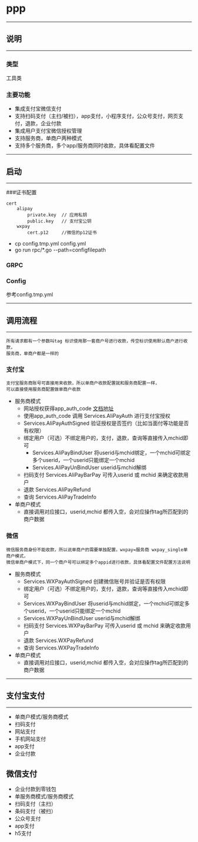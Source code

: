 # ppp
----
## 说明
---
### 类型
工具类

### 主要功能

- 集成支付宝微信支付
- 支持扫码支付（主扫/被扫），app支付，小程序支付，公众号支付，网页支付，退款，企业付款
- 集成用户支付宝微信授权管理
- 支持服务商，单商户两种模式
- 支持多个服务商，多个app/服务商同时收款，具体看配置文件



----
## 启动
---
###证书配置
```
cert
    alipay
        private.key  // 应用私钥
        public.key   // 支付宝公钥
    wxpay
        cert.p12     //微信的p12证书
```

 - cp config.tmp.yml config.yml
 - go run rpc/*.go --path=configfilepath

### GRPC

### Config
参考config.tmp.yml

---
## 调用流程
---
    所有请求都有一个参数叫tag 标识使用那一套商户号进行收款，传空标识使用默认商户进行收款，
    服务商，单商户都是一样的
### 支付宝
    支付宝服务商账号可直接用来收款，所以单商户收款配置就和服务商配置一样，
    可以直接使用服务商配置做单商户收款
+ 服务商模式
  - 网站授权获得app_auth_code [文档地址](https://docs.open.alipay.com/20160728150111277227/intro)
  - 使用app_auth_code 调用 Services.AliPayAuth 进行支付宝授权
  - Services.AliPayAuthSigned 验证授权是否签约（比如当面付等功能是否有权限）
  - 绑定用户（可选）不绑定用户的，支付，退款，查询等直接传入mchid即可
    + Services.AliPayBindUser 将userid与mchid绑定，一个mchid可绑定多个userid，一个userid只能绑定一个mchid
    + Services.AliPayUnBindUser userid与mchid解绑
  - 扫码支付 Services.AliPayBarPay 可传入userid 或 mchid 来确定收款用户
  - 退款 Services.AliPayRefund
  - 查询 Services.AliPayTradeInfo
+ 单商户模式
  - 直接调用对应接口，userid,mchid 都传入空，会对应操作tag所匹配到的商户数据
### 微信
    微信服务商身份不能收款，所以说单商户的需要单独配置，wxpay=服务商 wxpay_single单商户模式，
    微信单商户模式下，同一个商户号可以绑定多个appid进行收款，具体看配置文件配置方法说明
+ 服务商模式
  - Services.WXPayAuthSigned 创建微信账号并验证是否有权限
   - 绑定用户（可选）不绑定用户的，支付，退款，查询等直接传入mchid即可
    + Services.WXPayBindUser 将userid与mchid绑定，一个mchid可绑定多个userid，一个userid只能绑定一个mchid
    + Services.WXPayUnBindUser userid与mchid解绑
  - 扫码支付 Services.WXPayBarPay 可传入userid 或 mchid 来确定收款用户
  - 退款 Services.WXPayRefund
  - 查询 Services.WXPayTradeInfo
+ 单商户模式
  - 直接调用对应接口，userid,mchid 都传入空，会对应操作tag所匹配到的商户数据
  
---
## 支付宝支付
---
- 单商户模式/服务商模式
- 扫码支付
- 网站支付
- 手机网站支付
- app支付
- 企业付款

## 微信支付
- 企业付款到零钱包
- 单服务商模式/服务商模式
- 扫码支付（主扫）
- 条码支付（被扫）
- 公众号支付
- app支付
- h5支付
